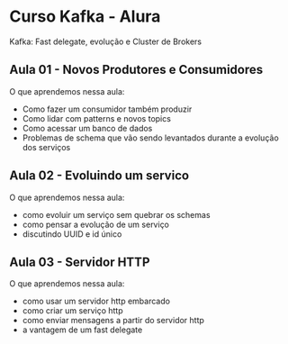 # Curso Kafka - Alura

Kafka: Fast delegate, evolução e Cluster de Brokers

## Aula 01 - Novos Produtores e Consumidores

O que aprendemos nessa aula:

- Como fazer um consumidor também produzir
- Como lidar com patterns e novos topics
- Como acessar um banco de dados
- Problemas de schema que vão sendo levantados durante a evolução dos serviços


## Aula 02 - Evoluindo um servico

O que aprendemos nessa aula:

- como evoluir um serviço sem quebrar os schemas
- como pensar a evolução de um serviço
- discutindo UUID e id único


## Aula 03 - Servidor HTTP

O que aprendemos nessa aula:

- como usar um servidor http embarcado
- como criar um serviço http
- como enviar mensagens a partir do servidor http
- a vantagem de um fast delegate